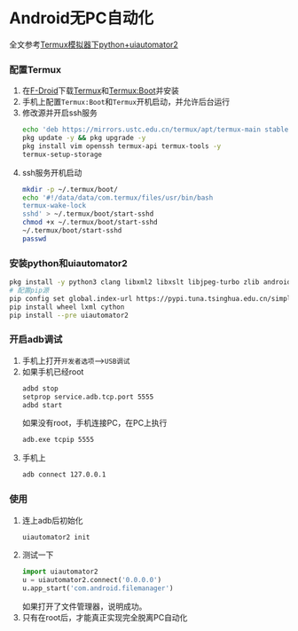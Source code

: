 # Android无PC自动化
全文参考[Termux模拟器下python+uiautomator2](https://blog.csdn.net/CDaron/article/details/125698972)
### 配置Termux
1. 在[F-Droid](https://f-droid.org/)下载[Termux](https://f-droid.org/zh_Hans/packages/com.termux/)和[Termux:Boot](https://f-droid.org/zh_Hans/packages/com.termux.boot/)并安装
2. 手机上配置`Termux:Boot`和`Termux`开机启动，并允许后台运行
3. 修改源并开启ssh服务
    ```bash
    echo 'deb https://mirrors.ustc.edu.cn/termux/apt/termux-main stable main' > /data/data/com.termux/files/usr/etc/apt/sources.list
    pkg update -y && pkg upgrade -y
    pkg install vim openssh termux-api termux-tools -y
    termux-setup-storage
    ```
4. ssh服务开机启动
    ```bash
    mkdir -p ~/.termux/boot/
    echo '#!/data/data/com.termux/files/usr/bin/bash
    termux-wake-lock
    sshd' > ~/.termux/boot/start-sshd
    chmod +x ~/.termux/boot/start-sshd
    ~/.termux/boot/start-sshd
    passwd
    ```
### 安装python和uiautomator2
```bash
pkg install -y python3 clang libxml2 libxslt libjpeg-turbo zlib android-tools
# 配置pip源
pip config set global.index-url https://pypi.tuna.tsinghua.edu.cn/simple
pip install wheel lxml cython
pip install --pre uiautomator2
```
### 开启adb调试
1. 手机上打开`开发者选项`-->`USB调试`
2. 如果手机已经root
    ```bash
    adbd stop
    setprop service.adb.tcp.port 5555
    adbd start
    ```
    如果没有root，手机连接PC，在PC上执行
    ```bash
    adb.exe tcpip 5555
    ```
 3. 手机上
    ```bash
    adb connect 127.0.0.1
    ```
### 使用
1. 连上adb后初始化
    ```bash
    uiautomator2 init
    ```
2. 测试一下
    ```python
    import uiautomator2
    u = uiautomator2.connect('0.0.0.0')
    u.app_start('com.android.filemanager')
    ```
    如果打开了文件管理器，说明成功。
3. 只有在root后，才能真正实现完全脱离PC自动化